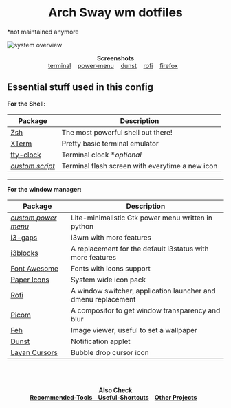 <h1 align="center">Arch Sway wm dotfiles</h1>
*not maintained anymore

![system overview](https://raw.githubusercontent.com/ut-kr/dotfiles/main/screenshots/home.png)

<p align="center">
    <b>Screenshots</b><br>
    <a href="https://raw.githubusercontent.com/ut-kr/fetch/main/screenshots/art.png">terminal</a>&nbsp;&nbsp;&nbsp;
    <a href="https://raw.githubusercontent.com/ut-kr/shutdown_menu/main/screenshot.png">power-menu</a>&nbsp;&nbsp;&nbsp;
    <a href="https://raw.githubusercontent.com/ut-kr/dotfiles/main/screenshots/dunst.png">dunst</a>&nbsp;&nbsp;&nbsp;
    <a href="https://raw.githubusercontent.com/ut-kr/dotfiles/main/screenshots/rofi.png">rofi</a>&nbsp;&nbsp;&nbsp;
    <a href="https://raw.githubusercontent.com/ut-kr/dotfiles/main/screenshots/firefox.png">firefox</a>&nbsp;&nbsp;&nbsp;
</p>

## Essential stuff used in this config

**For the Shell:**

| Package                                                 | Description                                                      |
|---------------------------------------------------------|------------------------------------------------------------------|
| [Zsh](https://github.com/zsh-users/zsh)                 | The most powerful shell out there!                               |
| [XTerm](https://invisible-island.net/xterm/)            | Pretty basic terminal emulator                                   |
| [tty-clock](https://github.com/xorg62/tty-clock)        | Terminal clock                                      \**optional* |
| [*custom script*](https://github.com/ut-kr/fetch)       | Terminal flash screen with everytime a new icon                  |

------

**For the window manager:**

| Package                                                                           | Description                                                       |
|-----------------------------------------------------------------------------------|-------------------------------------------------------------------|
| [*custom power menu*](https://github.com/ut-kr/Tools/tree/main/Shutdown%20Menu)   | Lite-minimalistic Gtk power menu written in python                |
| [i3-gaps](https://github.com/Airblader/i3)                                        | i3wm with more features                                           |
| [i3blocks](https://github.com/vivien/i3blocks)                                    | A replacement for the default i3status with more features         |
| [Font Awesome](https://github.com/FortAwesome/Font-Awesome)                       | Fonts with icons support                                          |
| [Paper Icons](https://github.com/snwh/paper-icon-theme)                           | System wide icon pack                                             |
| [Rofi](https://github.com/DaveDavenport/rofi)                                     | A window switcher, application launcher and dmenu replacement     |
| [Picom](https://github.com/tryone144/picom/tree/feature/dual_kawase)              | A compositor to get window transparency and blur                  |
| [Feh](https://github.com/derf/feh)                                                | Image viewer, useful to set a wallpaper                           |
| [Dunst](https://github.com/dunst-project/dunst)                                   | Notification applet                                               |
| [Layan Cursors](https://www.gnome-look.org/p/1365214/)                            | Bubble drop cursor icon                                           |

<br><br>
<p align="center">
    <b>Also Check<b><br>
    <a href="https://github.com/ut-kr/dotfiles/blob/main/tools.md">Recommended-Tools</b>&nbsp;&nbsp;&nbsp;
    <a href="https://github.com/ut-kr/dotfiles/blob/main/Shortcuts.md">Useful-Shortcuts</a>&nbsp;&nbsp;&nbsp;
    <a href="https://github.com/ut-kr?tab=repositories">Other Projects</a>&nbsp;&nbsp;&nbsp;
</p>
